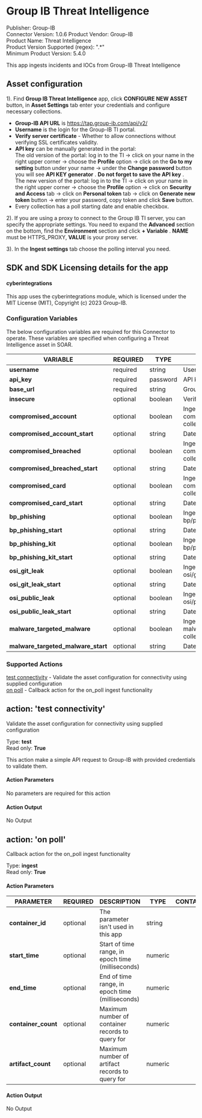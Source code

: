 [comment]: # "Auto-generated SOAR connector documentation"
# Group IB Threat Intelligence

Publisher: Group-IB  
Connector Version: 1.0.6
Product Vendor: Group-IB  
Product Name: Threat Intelligence  
Product Version Supported (regex): "\.\*"  
Minimum Product Version: 5.4.0  

This app ingests incidents and IOCs from Group\-IB Threat Intelligence

[comment]: # "File: README.md"
[comment]: # ""
[comment]: # "    Licensed under Apache 2.0 (https://www.apache.org/licenses/LICENSE-2.0.txt)"
[comment]: # ""
## Asset configuration

1). Find **Group IB Threat Intelligence** app, click **CONFIGURE NEW ASSET** button, in **Asset
Settings** tab enter your credentials and configure necessary collections.

-   **Group-IB API URL** is https://tap.group-ib.com/api/v2/
-   **Username** is the login for the Group-IB TI portal.
-   **Verify server certificate** - Whether to allow connections without verifying SSL certificates
    validity.
-   **API key** can be manually generated in the portal:  
    The old version of the portal: log in to the TI -> click on your name in the right upper corner
    -> choose the **Profile** option -> click on the **Go to my setting** button under your name ->
    under the **Change password** button you will see **API KEY generator** . **Do not forget to
    save the API key** .  
    The new version of the portal: log in to the TI -> click on your name in the right upper corner
    -> choose the **Profile** option -> click on **Security and Access** tab -> click on **Personal
    token** tab -> click on **Generate new token** button -> enter your password, copy token and
    click **Save** button.
-   Every collection has a poll starting date and enable checkbox.

2). If you are using a proxy to connect to the Group IB TI server, you can specify the appropriate
settings. You need to expand the **Advanced** section on the bottom, find the **Environment**
section and click **+ Variable** . **NAME** must be HTTPS_PROXY, **VALUE** is your proxy server.

3). In the **Ingest settings** tab choose the polling interval you need.

## SDK and SDK Licensing details for the app

#### cyberintegrations

This app uses the cyberintegrations module, which is licensed under the MIT License (MIT), Copyright (c) 2023
Group-IB.


### Configuration Variables
The below configuration variables are required for this Connector to operate.  These variables are specified when configuring a Threat Intelligence asset in SOAR.

VARIABLE | REQUIRED | TYPE | DESCRIPTION
-------- | -------- | ---- | -----------
**username** |  required  | string | Username
**api\_key** |  required  | password | API key
**base\_url** |  required  | string | Group\-IB API URL
**insecure** |  optional  | boolean | Verify server certificate
**compromised\_account** |  optional  | boolean | Ingest incidents from compromised/account collection
**compromised\_account\_start** |  optional  | string | Date to start
**compromised\_breached** |  optional  | boolean | Ingest incidents from compromised/breached collection
**compromised\_breached\_start** |  optional  | string | Date to start
**compromised\_card** |  optional  | boolean | Ingest incidents from compromised/card collection
**compromised\_card\_start** |  optional  | string | Date to start
**bp\_phishing** |  optional  | boolean | Ingest incidents from bp/phishing collection
**bp\_phishing\_start** |  optional  | string | Date to start
**bp\_phishing\_kit** |  optional  | boolean | Ingest incidents from bp/phishing\_kit collection
**bp\_phishing\_kit\_start** |  optional  | string | Date to start
**osi\_git\_leak** |  optional  | boolean | Ingest incidents from osi/git\_leak collection
**osi\_git\_leak\_start** |  optional  | string | Date to start
**osi\_public\_leak** |  optional  | boolean | Ingest incidents from osi/public\_leak collection
**osi\_public\_leak\_start** |  optional  | string | Date to start
**malware\_targeted\_malware** |  optional  | boolean | Ingest incidents from malware/targeted\_malware collection
**malware\_targeted\_malware\_start** |  optional  | string | Date to start

### Supported Actions  
[test connectivity](#action-test-connectivity) - Validate the asset configuration for connectivity using supplied configuration  
[on poll](#action-on-poll) - Callback action for the on\_poll ingest functionality  

## action: 'test connectivity'
Validate the asset configuration for connectivity using supplied configuration

Type: **test**  
Read only: **True**

This action make a simple API request to Group\-IB with provided credentials to validate them\.

#### Action Parameters
No parameters are required for this action

#### Action Output
No Output  

## action: 'on poll'
Callback action for the on\_poll ingest functionality

Type: **ingest**  
Read only: **True**

#### Action Parameters
PARAMETER | REQUIRED | DESCRIPTION | TYPE | CONTAINS
--------- | -------- | ----------- | ---- | --------
**container\_id** |  optional  | The parameter isn't used in this app | string | 
**start\_time** |  optional  | Start of time range, in epoch time \(milliseconds\) | numeric | 
**end\_time** |  optional  | End of time range, in epoch time \(milliseconds\) | numeric | 
**container\_count** |  optional  | Maximum number of container records to query for | numeric | 
**artifact\_count** |  optional  | Maximum number of artifact records to query for | numeric | 

#### Action Output
No Output
